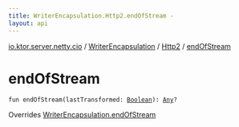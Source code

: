 ```yaml
---
title: WriterEncapsulation.Http2.endOfStream - 
layout: api
---
```


<div class='api-docs-breadcrumbs'><a href="../../index.html">io.ktor.server.netty.cio</a> / <a href="../index.html">WriterEncapsulation</a> / <a href="index.html">Http2</a> / <a href="./end-of-stream.html">endOfStream</a></div>

# endOfStream

<div class="signature"><code><span class="keyword">fun </span><span class="identifier">endOfStream</span><span class="symbol">(</span><span class="parameterName" id="io.ktor.server.netty.cio.WriterEncapsulation.Http2$endOfStream(kotlin.Boolean)/lastTransformed">lastTransformed</span><span class="symbol">:</span>&nbsp;<a href="https://kotlinlang.org/api/latest/jvm/stdlib/kotlin/-boolean/index.html"><span class="identifier">Boolean</span></a><span class="symbol">)</span><span class="symbol">: </span><a href="https://kotlinlang.org/api/latest/jvm/stdlib/kotlin/-any/index.html"><span class="identifier">Any</span></a><span class="symbol">?</span></code></div>

Overrides <a href="../end-of-stream.html">WriterEncapsulation.endOfStream</a>

